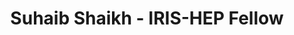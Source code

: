 ---
layout: fellow
pagetype: fellow
active: false
permalink: /fellows/SuhaibShaikh.html
fellow-name: Suhaib Shaikh
title: Suhaib Shaikh - IRIS-HEP Fellow
dates:
  start: 2020-07-01
  end: 2020-09-30
photo: /assets/images/team/fellows-2020/SuhaibShaikhPicture.jpg
institution: University of Nebraska - Lincoln
website:
e-mail:
project_title: Proactive Site Monitoring
focus-area:
project_goal: "Researchers using the OSG rely on the stability of resources in order\
  \ to accomplish their science.  The OSG\u2019s GRACC accounting service collects\
  \ usage information for all sites contributing to and all jobs that run on the OSG.\
  \  The accounting service is a large source of information on the OSG.  The accounting\
  \ data is stored within an ElasticSearch database at UNL.  Monitoring using this\
  \ accounting service exists that will alert when a site completely fails, but there\
  \ is no alerting on a decrease in functionality of a site. My project would be to\
  \ develop proactive site monitoring to alert on site issues detected from the GRACC\
  \ accounting system.  The alert would run periodically on OSG resources."
mentors:
- djw8605
proposal: /assets/pdf/fellows-2020/Fellow-SuhaibShaikh-Proposal
presentations:
- title: Proactive Site Monitoring
  date: 2020-09-28
  url: https://indico.cern.ch/event/946429/contributions/3976993/attachments/2111089/3551108/Shaikh-Proactive_Site_Monitoring.pdf
  meeting: IRIS-HEP Topical Meetings
  meetingurl: https://indico.cern.ch/event/946429/
  recordingurl: https://www.youtube.com/watch?v=b4iMNk2m-Dc&t=2097s
  focus-area: osglhc
github-username: suhaib2421
current_status: >
  <strong>December 2022</strong> - Associate Developer at Silverline
linkedin-profile: https://www.linkedin.com/in/suhaib-shaikh-7a8826170
challenge-area:
funding-source: nsf
---